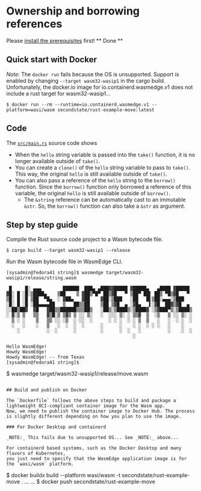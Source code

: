 # Ownership and borrowing references

Please [install the prerequisites](../README.md) first!
** Done **

## Quick start with Docker
_Note:_ The `docker run` fails because the OS is unsupported. Support is enabled by changing `--target wasm32-wasip1` in the cargo build.    
Unfortunately, the docker.io image for io.containerd.wasmedge.v1 does not include a rust target for wasm32-wasip1...
```
$ docker run --rm --runtime=io.containerd.wasmedge.v1 --platform=wasi/wasm secondstate/rust-example-move:latest
```

## Code

The [`src/main.rs`](../string/src/main.rs) source code shows

* When the `hello` string variable is passed into the `take()` function, it is no longer available outside of `take()`.
* You can create a `clone()` of the `hello` string variable to pass to `take()`. This way, the original `hello` is still available outside of `take()`.
* You can also pass a reference of the `hello` string to the `borrow()` function. Since the `borrow()` function only borrowed a reference of this variable, the original `hello` is still available outside of `borrow()`.
  * The `&string` reference can be automatically cast to an immutable `&str`. So, the `borrow()` function can also take a `&str` as argument.


## Step by step guide

Compile the Rust source code project to a Wasm bytecode file.

```
$ cargo build --target wasm32-wasip1 --release
```

Run the Wasm bytecode file in WasmEdge CLI.    

``` text
[sysadmin@fedora41 string]$ wasmedge target/wasm32-wasip1/release/string.wasm

 █     █░ ▄▄▄        ██████  ███▄ ▄███▓▓█████ ▓█████▄   ▄████ ▓█████
▓█░ █ ░█░▒████▄    ▒██    ▒ ▓██▒▀█▀ ██▒▓█   ▀ ▒██▀ ██▌ ██▒ ▀█▒▓█   ▀
▒█░ █ ░█ ▒██  ▀█▄  ░ ▓██▄   ▓██    ▓██░▒███   ░██   █▌▒██░▄▄▄░▒███
░█░ █ ░█ ░██▄▄▄▄██   ▒   ██▒▒██    ▒██ ▒▓█  ▄ ░▓█▄   ▌░▓█  ██▓▒▓█  ▄
░░██▒██▓  ▓█   ▓██▒▒██████▒▒▒██▒   ░██▒░▒████▒░▒████▓ ░▒▓███▀▒░▒████▒
░ ▓░▒ ▒   ▒▒   ▓▒█░▒ ▒▓▒ ▒ ░░ ▒░   ░  ░░░ ▒░ ░ ▒▒▓  ▒  ░▒   ▒ ░░ ▒░ ░
  ▒ ░ ░    ▒   ▒▒ ░░ ░▒  ░ ░░  ░      ░ ░ ░  ░ ░ ▒  ▒   ░   ░  ░ ░  ░
  ░   ░    ░   ▒   ░  ░  ░  ░      ░      ░    ░ ░  ░ ░ ░   ░    ░
    ░          ░  ░      ░         ░      ░  ░   ░          ░    ░  ░
                                               ░

Hello WasmEdge!
Howdy WasmEdge!
Howdy WasmEdge! -- from Texas
[sysadmin@fedora41 string]$

```
$ wasmedge target/wasm32-wasip1/release/move.wasm
```

## Build and publish on Docker

The `Dockerfile` follows the above steps to build and package a lightweight OCI-compliant container image for the Wasm app.
Now, we need to publish the container image to Docker Hub. The process is slightly different depending on how you plan to use the image.

### For Docker Desktop and containerd

_NOTE:_ This fails due to unsupported OS... See _NOTE:_ above...

For containerd based systems, such as the Docker Desktop and many flavors of Kubernetes,
you just need to specify that the WasmEdge application image is for the `wasi/wasm` platform.

```
$ docker buildx build --platform wasi/wasm -t secondstate/rust-example-move .
... ...
$ docker push secondstate/rust-example-move
```

